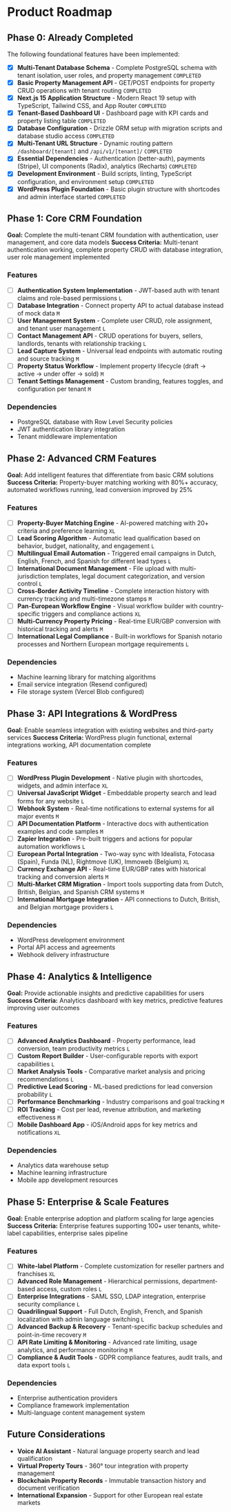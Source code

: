 # Product Roadmap

## Phase 0: Already Completed

The following foundational features have been implemented:

- [x] **Multi-Tenant Database Schema** - Complete PostgreSQL schema with tenant isolation, user roles, and property management `COMPLETED`
- [x] **Basic Property Management API** - GET/POST endpoints for property CRUD operations with tenant routing `COMPLETED`
- [x] **Next.js 15 Application Structure** - Modern React 19 setup with TypeScript, Tailwind CSS, and App Router `COMPLETED`
- [x] **Tenant-Based Dashboard UI** - Dashboard page with KPI cards and property listing table `COMPLETED`
- [x] **Database Configuration** - Drizzle ORM setup with migration scripts and database studio access `COMPLETED`
- [x] **Multi-Tenant URL Structure** - Dynamic routing pattern `/dashboard/[tenant]` and `/api/v1/[tenant]/` `COMPLETED`
- [x] **Essential Dependencies** - Authentication (better-auth), payments (Stripe), UI components (Radix), analytics (Recharts) `COMPLETED`
- [x] **Development Environment** - Build scripts, linting, TypeScript configuration, and environment setup `COMPLETED`
- [x] **WordPress Plugin Foundation** - Basic plugin structure with shortcodes and admin interface started `COMPLETED`

## Phase 1: Core CRM Foundation

**Goal:** Complete the multi-tenant CRM foundation with authentication, user management, and core data models
**Success Criteria:** Multi-tenant authentication working, complete property CRUD with database integration, user role management implemented

### Features

- [ ] **Authentication System Implementation** - JWT-based auth with tenant claims and role-based permissions `L`
- [ ] **Database Integration** - Connect property API to actual database instead of mock data `M`
- [ ] **User Management System** - Complete user CRUD, role assignment, and tenant user management `L`  
- [ ] **Contact Management API** - CRUD operations for buyers, sellers, landlords, tenants with relationship tracking `L`
- [ ] **Lead Capture System** - Universal lead endpoints with automatic routing and source tracking `M`
- [ ] **Property Status Workflow** - Implement property lifecycle (draft → active → under offer → sold) `M`
- [ ] **Tenant Settings Management** - Custom branding, features toggles, and configuration per tenant `M`

### Dependencies

- PostgreSQL database with Row Level Security policies
- JWT authentication library integration
- Tenant middleware implementation

## Phase 2: Advanced CRM Features

**Goal:** Add intelligent features that differentiate from basic CRM solutions
**Success Criteria:** Property-buyer matching working with 80%+ accuracy, automated workflows running, lead conversion improved by 25%

### Features

- [ ] **Property-Buyer Matching Engine** - AI-powered matching with 20+ criteria and preference learning `XL`
- [ ] **Lead Scoring Algorithm** - Automatic lead qualification based on behavior, budget, nationality, and engagement `L`
- [ ] **Multilingual Email Automation** - Triggered email campaigns in Dutch, English, French, and Spanish for different lead types `L`
- [ ] **International Document Management** - File upload with multi-jurisdiction templates, legal document categorization, and version control `L`
- [ ] **Cross-Border Activity Timeline** - Complete interaction history with currency tracking and multi-timezone stamps `M`
- [ ] **Pan-European Workflow Engine** - Visual workflow builder with country-specific triggers and compliance actions `XL`
- [ ] **Multi-Currency Property Pricing** - Real-time EUR/GBP conversion with historical tracking and alerts `M`
- [ ] **International Legal Compliance** - Built-in workflows for Spanish notario processes and Northern European mortgage requirements `L`

### Dependencies

- Machine learning library for matching algorithms  
- Email service integration (Resend configured)
- File storage system (Vercel Blob configured)

## Phase 3: API Integrations & WordPress

**Goal:** Enable seamless integration with existing websites and third-party services
**Success Criteria:** WordPress plugin functional, external integrations working, API documentation complete

### Features

- [ ] **WordPress Plugin Development** - Native plugin with shortcodes, widgets, and admin interface `XL`
- [ ] **Universal JavaScript Widget** - Embeddable property search and lead forms for any website `L`
- [ ] **Webhook System** - Real-time notifications to external systems for all major events `M`
- [ ] **API Documentation Platform** - Interactive docs with authentication examples and code samples `M`
- [ ] **Zapier Integration** - Pre-built triggers and actions for popular automation workflows `L`
- [ ] **European Portal Integration** - Two-way sync with Idealista, Fotocasa (Spain), Funda (NL), Rightmove (UK), Immoweb (Belgium) `XL`
- [ ] **Currency Exchange API** - Real-time EUR/GBP rates with historical tracking and conversion alerts `M`
- [ ] **Multi-Market CRM Migration** - Import tools supporting data from Dutch, British, Belgian, and Spanish CRM systems `M`
- [ ] **International Mortgage Integration** - API connections to Dutch, British, and Belgian mortgage providers `L`

### Dependencies

- WordPress development environment
- Portal API access and agreements
- Webhook delivery infrastructure

## Phase 4: Analytics & Intelligence

**Goal:** Provide actionable insights and predictive capabilities for users
**Success Criteria:** Analytics dashboard with key metrics, predictive features improving user outcomes

### Features

- [ ] **Advanced Analytics Dashboard** - Property performance, lead conversion, team productivity metrics `L`
- [ ] **Custom Report Builder** - User-configurable reports with export capabilities `L`
- [ ] **Market Analysis Tools** - Comparative market analysis and pricing recommendations `L`
- [ ] **Predictive Lead Scoring** - ML-based predictions for lead conversion probability `L`
- [ ] **Performance Benchmarking** - Industry comparisons and goal tracking `M`
- [ ] **ROI Tracking** - Cost per lead, revenue attribution, and marketing effectiveness `M`
- [ ] **Mobile Dashboard App** - iOS/Android apps for key metrics and notifications `XL`

### Dependencies

- Analytics data warehouse setup
- Machine learning infrastructure
- Mobile app development resources

## Phase 5: Enterprise & Scale Features

**Goal:** Enable enterprise adoption and platform scaling for large agencies
**Success Criteria:** Enterprise features supporting 100+ user tenants, white-label capabilities, enterprise sales pipeline

### Features

- [ ] **White-label Platform** - Complete customization for reseller partners and franchises `XL`
- [ ] **Advanced Role Management** - Hierarchical permissions, department-based access, custom roles `L`
- [ ] **Enterprise Integrations** - SAML SSO, LDAP integration, enterprise security compliance `L`
- [ ] **Quadrilingual Support** - Full Dutch, English, French, and Spanish localization with admin language switching `L`
- [ ] **Advanced Backup & Recovery** - Tenant-specific backup schedules and point-in-time recovery `M`
- [ ] **API Rate Limiting & Monitoring** - Advanced rate limiting, usage analytics, and performance monitoring `M`
- [ ] **Compliance & Audit Tools** - GDPR compliance features, audit trails, and data export tools `L`

### Dependencies

- Enterprise authentication providers
- Compliance framework implementation
- Multi-language content management system

## Future Considerations

- **Voice AI Assistant** - Natural language property search and lead qualification
- **Virtual Property Tours** - 360° tour integration with property management
- **Blockchain Property Records** - Immutable transaction history and document verification
- **International Expansion** - Support for other European real estate markets